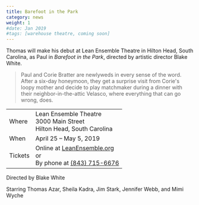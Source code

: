 ```yaml
---
title: Barefoot in the Park
category: news
weight: 1
#date: Jan 2019
#tags: [warehouse theatre, coming soon]
---
```


Thomas will make his debut at Lean Ensemble Theatre in Hilton Head, South Carolina, as Paul in *Barefoot in the Park*, directed by artistic director Blake White.

> Paul and Corie Bratter are newlyweds in every sense of the word. After a six-day honeymoon, they get a surprise visit from Corie's loopy mother and decide to play matchmaker during a dinner with their neighbor-in-the-attic Velasco, where everything that can go wrong, does.

<footer class="box__footer">
  <section class="box__footer__info">
    <table class="box__footer__table">
      <tr>
        <td>Where</td>
        <td>Lean Ensemble Theatre<br> 3000 Main Street<br>Hilton Head, South Carolina</td>
      </tr>
      <tr>
        <td>When</td>
        <td>April 25 &ndash; May 5, 2019</td>
      </tr>
      <tr>
        <td>Tickets</td>
        <td>Online at <a href="https://tickets.vendini.com/ticket-software.html?t=tix&e=6671eebcd8f0852990106de727787f25">LeanEnsemble.org</a><br>or<br>By phone at <a href="tel:8437156676">(843) 715-6676</a></td>
      </tr>
    </table>
  </section>
  <section class="box__footer__credits">
    <p>Directed by Blake White</p>
    <p>Starring Thomas Azar, Sheila Kadra, Jim Stark, Jennifer Webb, and Mimi Wyche</p>
  </section>
</footer>

